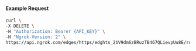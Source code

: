 <!-- Code generated for API Clients. DO NOT EDIT. -->

#### Example Request

```bash
curl \
-X DELETE \
-H "Authorization: Bearer {API_KEY}" \
-H "Ngrok-Version: 2" \
https://api.ngrok.com/edges/https/edghts_2bV9dm6zBRuzTB467QLievpUu8E/routes/edghtsrt_2bV9dnQmHOPRgrRP2AdJ8nzMth0/response_headers
```
